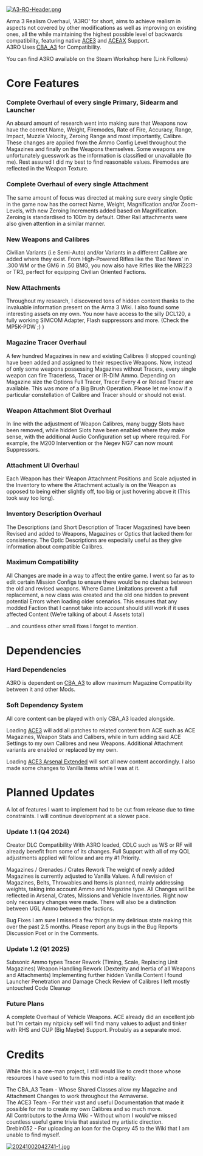 [![A3-RO-Header.png](https://i.postimg.cc/Z5QVdCSH/A3-RO-Header.png)](https://postimg.cc/TKrV82h5)

Arma 3 Realism Overhaul, 'A3RO' for short, aims to achieve realism in aspects not covered by other modifications as well as improving on existing ones, all the while maintaining the highest possible level of backwards compatibility, featuring native [ACE3](https://github.com/acemod/ACE3) and [ACEAX](https://github.com/jetelain/AceArsenalExtended) Support.  
A3RO Uses [CBA_A3](https://github.com/CBATeam/CBA_A3) for Compatibility.

You can find A3RO available on the Steam Workshop here (Link Follows)

# Core Features
### Complete Overhaul of every single Primary, Sidearm and Launcher
An absurd amount of research went into making sure that Weapons now have the correct Name, Weight, Firemodes, Rate of Fire, Accuracy, Range, Impact, Muzzle Velocity, Zeroing Range and most importantly, Calibre. These changes are applied from the Ammo Config Level throughout the Magazines and finally on the Weapons themselves. Some weapons are unfortunately guesswork as the information is classified or unavailable (to me). Rest assured I did my best to find reasonable values. Firemodes are reflected in the Weapon Texture.

### Complete Overhaul of every single Attachment
The same amount of focus was directed at making sure every single Optic in the game now has the correct Name, Weight, Magnification and/or Zoom-Levels, with new Zeroing Increments added based on Magnification. Zeroing is standardised to 100m by default. Other Rail attachments were also given attention in a similar manner.

### New Weapons and Calibres
Civilian Variants (i.e Semi-Auto) and/or Variants in a different Calibre are added where they exist. From High-Powered Rifles like the ‘Bad News’ in .300 WM or the GM6 in .50 BMG, you now also have Rifles like the MR223 or TR3, perfect for equipping Civilian Oriented Factions.

### New Attachments
Throughout my research, I discovered tons of hidden content thanks to the invaluable information present on the Arma 3 Wiki. I also found some interesting assets on my own. You now have access to the silly DCL120, a fully working SIMCOM Adapter, Flash suppressors and more. (Check the MP5K-PDW ;) )

### Magazine Tracer Overhaul
A few hundred Magazines in new and existing Calibres (I stopped counting) have been added and assigned to their respective Weapons. Now, instead of only some weapons possessing Magazines without Tracers, every single weapon can fire Tracerless, Tracer or IR-DIM Ammo. Depending on Magazine size the Options Full Tracer, Tracer Every 4 or Reload Tracer are available. This was more of a Big Brush Operation. Please let me know if a particular constellation of Calibre and Tracer should or should not exist.

### Weapon Attachment Slot Overhaul
In line with the adjustment of Weapon Calibres, many buggy Slots have been removed, while hidden Slots have been enabled where they make sense, with the additional Audio Configuration set up where required. For example, the M200 Intervention or the Negev NG7 can now mount Suppressors.

### Attachment UI Overhaul
Each Weapon has their Weapon Attachment Positions and Scale adjusted in the Inventory to where the Attachment actually is on the Weapon as opposed to being either slightly off, too big or just hovering above it (This took way too long).

### Inventory Description Overhaul
The Descriptions (and Short Description of Tracer Magazines) have been Revised and added to Weapons, Magazines or Optics that lacked them for consistency. The Optic Descriptions are especially useful as they give information about compatible Calibres.

### Maximum Compatibility
All Changes are made in a way to affect the entire game. I went so far as to edit certain Mission Configs to ensure there would be no clashes between the old and revised weapons. Where Game Limitations prevent a full replacement, a new class was created and the old one hidden to prevent potential Errors when loading older scenarios. This ensures that any modded Faction that I cannot take into account should still work if it uses affected Content (We’re talking of about 4 Assets total)

...and countless other small fixes I forgot to mention.

# Dependencies
### Hard Dependencies
A3RO is dependent on [CBA_A3](https://steamcommunity.com/workshop/filedetails/?id=450814997) to allow maximum Magazine Compatibility between it and other Mods.

### Soft Dependency System
All core content can be played with only CBA_A3 loaded alongside.  

Loading [ACE3](https://steamcommunity.com/workshop/filedetails/?id=463939057) will add all patches to related content from ACE such as ACE Magazines, Weapon Stats and Calibers, while in turn adding said ACE Settings to my own Calibres and new Weapons. Additional Attachment variants are enabled or replaced by my own.  

Loading [ACE3 Arsenal Extended](https://steamcommunity.com/workshop/filedetails/?id=2522638637) will sort all new content accordingly. I also made some changes to Vanilla Items while I was at it.

# Planned Updates
A lot of features I want to implement had to be cut from release due to time constraints. I will continue development at a slower pace.

### Update 1.1 (Q4 2024)
Creator DLC Compatibility
With A3RO loaded, CDLC such as WS or RF will already benefit from some of its changes. Full Support with all of my QOL adjustments applied will follow and are my #1 Priority.

Magazines / Grenades / Crates Rework
The weight of newly added Magazines is currently adjusted to Vanilla Values. A full revision of Magazines, Belts, Throwables and Items is planned, mainly addressing weights, taking into account Ammo and Magazine type. All Changes will be reflected in Arsenal, Crates, Missions and Vehicle Inventories. Right now only necessary changes were made. There will also be a distinction between UGL Ammo between the factions.

Bug Fixes
I am sure I missed a few things in my delirious state making this over the past 2.5 months. Please report any bugs in the Bug Reports Discussion Post or in the Comments.

### Update 1.2 (Q1 2025)
Subsonic Ammo types
Tracer Rework (Timing, Scale, Replacing Unit Magazines)
Weapon Handling Rework (Dexterity and Inertia of all Weapons and Attachments)
Implementing further hidden Vanilla Content I found
Launcher Penetration and Damage Check
Review of Calibres I left mostly untouched
Code Cleanup

### Future Plans
A complete Overhaul of Vehicle Weapons. ACE already did an excellent job but I’m certain my nitpicky self will find many values to adjust and tinker with
RHS and CUP (Big Maybe) Support. Probably as a separate mod.

# Credits
While this is a one-man project, I still would like to credit those whose resources I have used to turn this mod into a reality:

The CBA_A3 Team - Whose Shared Classes allow my Magazine and Attachment Changes to work throughout the Armaverse.  
The ACE3 Team - For their vast and useful Documentation that made it possible for me to create my own Calibres and so much more.    
All Contributors to the Arma Wiki - Without whom I would've missed countless useful game trivia that assisted my artistic direction.  
Drebin052 - For uploading an Icon for the Osprey 45 to the Wiki that I am unable to find myself.

[![20241002042741-1.jpg](https://i.postimg.cc/yY4JkKtR/20241002042741-1.jpg)](https://postimg.cc/mhjZ5vbZ)
